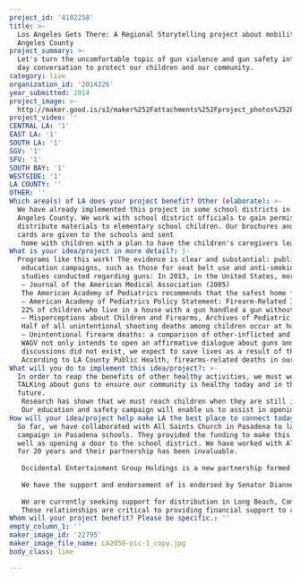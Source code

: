 ```yaml
---
project_id: '4102258'
title: >-
  Los Angeles Gets There: A Regional Storytelling project about mobility in Los
  Angeles County
project_summary: >-
  Let's turn the uncomfortable topic of gun violence and gun safety into every
  day conversation to protect our children and our community.
category: live
organization_id: '2014226'
year_submitted: 2014
project_image: >-
  http://maker.good.is/s3/maker%252Fattachments%252Fproject_photos%252Fimages%252F22795%252Fdisplay%252FLA2050-pic-1_copy.jpg=c570x385
project_video: ''
CENTRAL LA: '1'
EAST LA: '1'
SOUTH LA: '1'
SGV: '1'
SFV: '1'
SOUTH BAY: '1'
WESTSIDE: '1'
LA COUNTY: ''
OTHER: ''
Which area(s) of LA does your project benefit? Other (elaborate): >-
  We have already implemented this project in some school districts in Los
  Angeles County. We work with school district officials to gain permission to
  distribute materials to elementary school children. Our brochures and reply
  cards are given to the schools and sent
   home with children with a plan to have the children's caregivers learn about gun safety and how to TALK about it. We are putting together a coalition of funders to support the project in specific school districts. We have approval of Long Beach Unified, LAUSD and backing of the City of Los Angeles in addition to lawmakers and law enforcement. We just need the financial backing to get the lifesaving materials in place.
What is your idea/project in more detail?: |-
  Programs like this work! The evidence is clear and substantial: public
   education campaigns, such as those for seat belt use and anti-smoking, resulted in significant behavioral change. We believe that The Talk Project will produce the same life-saving results! Here are some interesting facts we include in our TALK brochure from a few
   studies conducted regarding guns: In 2013, in the United States, more than 5 children a month under the age of 12 – more than 1 a week – were killed at a family member’s home or at a friend’s home by guns that were improperly stored and secured. Research shows that storing guns locked and unloaded reduces the risk of both injuries and suicide by about 70%.
   – Journal of the American Medical Association (2005)
   The American Academy of Pediatrics recommends that the safest home for a family is a home without guns. If there is a gun in the home, the gun should be stored unloaded and locked, with ammunition stored separately.
   – American Academy of Pediatrics Policy Statement: Firearm-Related Injuries in the Pediatric Population (October 2012)
   22% of children who live in a house with a gun handled a gun without their parents’ knowledge.
   – Misperceptions about Children and Firearms, Archives of Pediatric Adolescent Medicine (2006)
   Half of all unintentional shooting deaths among children occur at home, and almost half occur in the home of a friend or relative.
   – Unintentional firearm deaths: a comparison of other-inflicted and self-inflicted shootings. Accident Analysis and Prevention (2010).
   WAGV not only intends to open an affirmative dialogue about guns and gun safety where proactive and preventative
   discussions did not exist, we expect to save lives as a result of this campaign.
   According to LA County Public Health, firearms-related deaths in our county are higher than the national average.
What will you do to implement this idea/project?: >-
  In order to reap the benefits of other healthy activities, we must work on
  TALKing about guns to ensure our community is healthy today and in the
  future. 
   Research has shown that we must reach children when they are still in elementary school to be able to make change happen.
   Our education and safety campaign will enable us to assist in opening a dialogue about guns where one does not exist. Our specific audience will be caregivers of young children to help them learn about protecting the children in their care.
How will your idea/project help make LA the best place to connect today? In LA2050?: >-
  So far, we have collaborated with All Saints Church in Pasadena to launch our
  campaign in Pasadena schools. They provided the funding to make this happen as
  well as opening a door to the school district. We have worked with All Saints
  for 20 years and their partnership has been invaluable. 
   
   Occidental Entertainment Group Holdings is a new partnership formed in 2014. They have provided financial support to distribute materials in school districts in Santa Monica, Malibu and Las Virgenes. They will continue to support WAGV's efforts by introducing us to new potential funders and to reach additional school districts.
   
   We have the support and endorsement of is endorsed by Senator Dianne Feinstein; LA Chief of Police Beck; LA City Councilmembers Krekorian and Koretz; LA City Attorney Feuer; LA County Sheriff Baca, Burbank Chief of Police LaChasse; Dr. Walsh, Director of Public Health for the City of Pasadena; John Torres, former Deputy Assistant Director for the ATF; and Jack Scott, educator and former California legislator.
   
   We are currently seeking support for distribution in Long Beach, Compton, Inglewood, LAUSD, Burbank, and Glendale.
   These relationships are critical to providing financial support to create the materials and to distribute them; each collaborator uses their unique relationships to leverage connections with appropriate personnel in positions of decision-making; and each collaboration validates the need for the TALK Project.
Whom will your project benefit? Please be specific.: ''
empty_column_1: ''
maker_image_id: '22795'
maker_image_file_name: LA2050-pic-1_copy.jpg
body_class: lime

---
```

